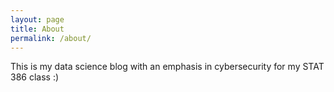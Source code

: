 ```yaml
---
layout: page
title: About
permalink: /about/
---
```


This is my data science blog with an emphasis in cybersecurity for my 
STAT 386 class :)

